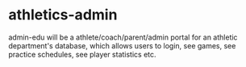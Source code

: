 # athletics-admin
admin-edu will be a athlete/coach/parent/admin portal for an athletic department's database, which allows users to login, see games, see practice schedules, see player statistics etc.
